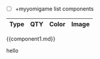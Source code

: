 - [ ] +myyomigame list components




Type|QTY|Color|Image
---|---|---|---
{{component1.md}}

hello

